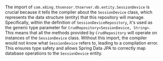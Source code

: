 The import of `com.x8ing.thsensor.thserver.db.entity.SessionDevice` is crucial because it tells the compiler about the `SessionDevice` class, which represents the data structure (entity) that this repository will manage.  Specifically, within the definition of `SessionDeviceRepository`, it's used as the generic type parameter for `CrudRepository<SessionDevice, String>`. This means that all the methods provided by `CrudRepository` will operate on instances of the `SessionDevice` class. Without this import, the compiler would not know what `SessionDevice` refers to, leading to a compilation error. This ensures type safety and allows Spring Data JPA to correctly map database operations to the `SessionDevice` entity.